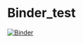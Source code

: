 # Binder_test

[![Binder](https://mybinder.org/badge_logo.svg)](https://mybinder.org/v2/gh/ChernyshovAnton/Binder_test/main?labpath=retentioneering.ipynb)
